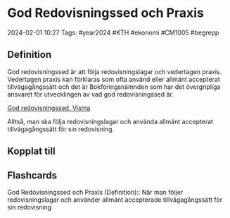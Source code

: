# God Redovisningssed och Praxis

2024-02-01 10:27
Tags: #year2024 #KTH #ekonomi #CM1005 #begrepp

## Definition

God redovisningssed är att följa redovisningslagar och vedertagen praxis. Vedertagen praxis kan förklaras som ofta använd eller allmänt accepterat tillvägagångssätt och det är Bokföringsnämnden som har det övergripliga ansvaret för utvecklingen av vad god redovisningssed är.

[God redovisningssed, Visma](https://vismaspcs.se/ekonomiska-termer/vad-ar-god-redovisningssed)

Alltså, man ska följa redovisningslagar och använda allmänt accepterat tillvägagångssätt för sin redovisning.

## Kopplat till

## Flashcards

God Redovisningssed och Praxis (Definition):: När man följer redovisningslagar och använder allmänt accepterade tillvägagångssätt för sin redovisning
